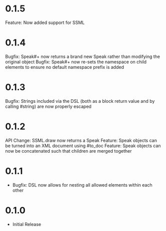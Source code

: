 # 0.1.5
  Feature: Now added support for SSML <audio/>

# 0.1.4
  Bugfix: Speak#+ now returns a brand new Speak rather than modifying the original object
  Bugfix: Speak#+ now re-sets the namespace on child elements to ensure no default namespace prefix is added

# 0.1.3
  Bugfix: Strings included via the DSL (both as a block return value and by calling #string) are now properly escaped

# 0.1.2
  API Change: SSML.draw now returns a Speak
  Feature: Speak objects can be turned into an XML document using #to_doc
  Feature: Speak objects can now be concatenated such that children are merged together

# 0.1.1
  * Bugfix: DSL now allows for nesting all allowed elements within each other

# 0.1.0
  * Initial Release
